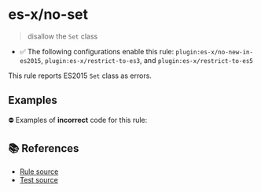 # es-x/no-set
> disallow the `Set` class

- ✅ The following configurations enable this rule: `plugin:es-x/no-new-in-es2015`, `plugin:es-x/restrict-to-es3`, and `plugin:es-x/restrict-to-es5`

This rule reports ES2015 `Set` class as errors.

## Examples

⛔ Examples of **incorrect** code for this rule:

<eslint-playground type="bad" code="/*eslint es-x/no-set: error */
let set = new Set()
" />

## 📚 References

- [Rule source](https://github.com/ota-meshi/eslint-plugin-es-x/blob/v4.1.0/lib/rules/no-set.js)
- [Test source](https://github.com/ota-meshi/eslint-plugin-es-x/blob/v4.1.0/tests/lib/rules/no-set.js)

